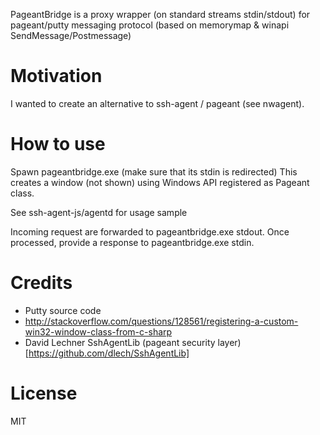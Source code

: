 PageantBridge is a proxy wrapper (on standard streams stdin/stdout) for pageant/putty messaging protocol (based on memorymap & winapi SendMessage/Postmessage)

# Motivation
I wanted to create an alternative to ssh-agent / pageant (see nwagent).

# How to use
Spawn pageantbridge.exe (make sure that its stdin is redirected)
This creates a window (not shown) using Windows API registered as Pageant class.

See ssh-agent-js/agentd for usage sample

Incoming request are forwarded to pageantbridge.exe stdout.
Once processed, provide a response to pageantbridge.exe stdin.

# Credits
* Putty source code
* http://stackoverflow.com/questions/128561/registering-a-custom-win32-window-class-from-c-sharp
* David Lechner SshAgentLib (pageant security layer) [https://github.com/dlech/SshAgentLib]


# License

MIT